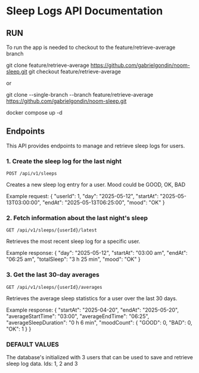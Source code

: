 # Sleep Logs API Documentation

## RUN ##
To run the app is needed to checkout to the feature/retrieve-average branch

git clone feature/retrieve-average https://github.com/gabrielgondin/noom-sleep.git
git checkout feature/retrieve-average 

or

git clone --single-branch --branch feature/retrieve-average https://github.com/gabrielgondin/noom-sleep.git

docker compose up -d

## Endpoints

This API provides endpoints to manage and retrieve sleep logs for users.

### 1. Create the sleep log for the last night

`POST /api/v1/sleeps`

Creates a new sleep log entry for a user. Mood could be GOOD, OK, BAD

Example request:
{
    "userId": 1,
    "day": "2025-05-12",
    "startAt": "2025-05-13T03:00:00",
    "endAt": "2025-05-13T06:25:00",
    "mood": "OK"
}

### 2.  Fetch information about the last night's sleep

`GET /api/v1/sleeps/{userId}/latest`

Retrieves the most recent sleep log for a specific user.

Example response:
{
    "day": "2025-05-12",
    "startAt": "03:00 am",
    "endAt": "06:25 am",
    "totalSleep": "3 h 25 min",
    "mood": "OK"
}

### 3. Get the last 30-day averages

`GET /api/v1/sleeps/{userId}/averages`

Retrieves the average sleep statistics for a user over the last 30 days.

Example response:
{
    "startAt": "2025-04-20",
    "endAt": "2025-05-20",
    "averageStartTime": "03:00",
    "averageEndTime": "06:25",
    "averageSleepDuration": "0 h 6 min",
    "moodCount": {
        "GOOD": 0,
        "BAD": 0,
        "OK": 1
    }
}

### DEFAULT VALUES ###
The database's initialized with 3 users that can be used to save and retrieve sleep log
data.
Ids: 1, 2 and 3


